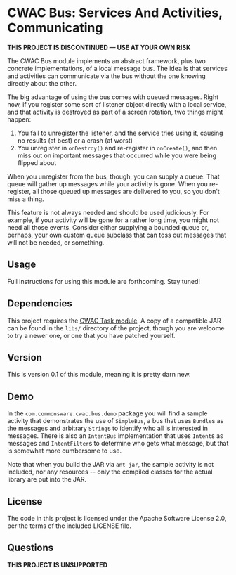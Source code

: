 CWAC Bus: Services And Activities, Communicating
================================================

**THIS PROJECT IS DISCONTINUED &mdash; USE AT YOUR OWN RISK**

The CWAC Bus module implements an abstract framework, plus
two concrete implementations, of a local message bus. The
idea is that services and activities can communicate via
the bus without the one knowing directly about the other.

The big advantage of using the bus comes with queued messages.
Right now, if you register some sort of listener object
directly with a local service, and that activity is destroyed
as part of a screen rotation, two things might happen:

1. You fail to unregister the listener, and the service
tries using it, causing no results (at best) or a crash
(at worst)
2. You unregister in `onDestroy()` and re-register in
`onCreate()`, and then miss out on important messages that
occurred while you were being flipped about

When you unregister from the bus, though, you can supply
a queue. That queue will gather up messages while your
activity is gone. When you re-register, all those queued
up messages are delivered to you, so you don't miss a thing.

This feature is not always needed and should be used
judiciously. For example, if your activity will be gone
for a rather long time, you might not need all those events.
Consider either supplying a bounded queue or, perhaps, your
own custom queue subclass that can toss out messages that
will not be needed, or something.

Usage
-----
Full instructions for using this module are forthcoming. Stay
tuned!

Dependencies
------------
This project requires the [CWAC Task module][task]. A copy of
a compatible JAR can be found in the `libs/` directory of
the project, though you are welcome to try a newer one, or
one that you have patched yourself.

Version
-------
This is version 0.1 of this module, meaning it is pretty darn
new.

Demo
----
In the `com.commonsware.cwac.bus.demo` package you will find
a sample activity that demonstrates the use of `SimpleBus`,
a bus that uses `Bundle`s as the messages and arbitrary `String`s
to identify who all is interested in messages. There is also
an `IntentBus` implementation that uses `Intent`s as messages
and `IntentFilter`s to determine who gets what message, but
that is somewhat more cumbersome to use.

Note that when you build the JAR via `ant jar`, the sample
activity is not included, nor any resources -- only the
compiled classes for the actual library are put into the JAR.

License
-------
The code in this project is licensed under the Apache
Software License 2.0, per the terms of the included LICENSE
file.

Questions
---------
**THIS PROJECT IS UNSUPPORTED**

[task]: http://github.com/commonsguy/cwac-task/tree/master
